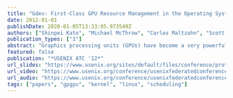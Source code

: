 ```yaml
---
title: "Gdev: First-Class GPU Resource Management in the Operating System"
date: 2012-01-01
publishDate: 2020-01-05T13:33:05.973549Z
authors: ["Shinpei Kato", "Michael McThrow", "Carlos Maltzahn", "Scott A. Brandt"]
publication_types: ["1"]
abstract: "Graphics processing units (GPUs) have become a very powerful platform embracing a concept of heterogeneous many-core computing. However, application domains of GPUs are currently limited to specific systems, largely due to a lack of ``first-class'' GPU resource management for general-purpose multi-tasking systems. We present Gdev, a new ecosystem of GPU resource management in the operating system (OS). It allows the user space as well as the OS itself to use GPUs as first-class computing resources. Specifically, Gdev's virtual memory manager supports data swapping for excessive memory resource demands, and also provides a shared device memory functionality that allows GPU contexts to communicate with other contexts. Gdev further provides a GPU scheduling scheme to virtualize a physical GPU into multiple logical GPUs, enhancing isolation among working sets of multi-tasking systems. Our evaluation conducted on Linux and the NVIDIA GPU shows that the basic performance of our prototype implementation is reliable even compared to proprietary software. Further detailed experiments demonstrate that Gdev achieves a 2x speedup for an encrypted file system using the GPU in the OS. Gdev can also improve the makespan of dataflow programs by up to 49% exploiting shared device memory, while an error in the utilization of virtualized GPUs can be limited within only 7%."
featured: false
publication: "*USENIX ATC '12*"
url_slides: "https://www.usenix.org/sites/default/files/conference/protected-files/kato_atc12_slides.pdf"
url_video: "https://www.usenix.org/conference/usenixfederatedconferencesweek/gdev-first-class-gpu-resource-management-operating-system"
url_audio: "https://www.usenix.org/conference/usenixfederatedconferencesweek/gdev-first-class-gpu-resource-management-operating-system"
tags: ["papers", "gpgpu", "kernel", "linux", "scheduling"]
---
```


